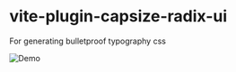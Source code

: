 # vite-plugin-capsize-radix-ui
For generating bulletproof typography css

![Demo](https://github.com/KyleAMathews/vite-plugin-capsize-radix-ui/assets/71047/0d34032c-fcc3-4ce6-9fbe-b5c3b25562ab)
